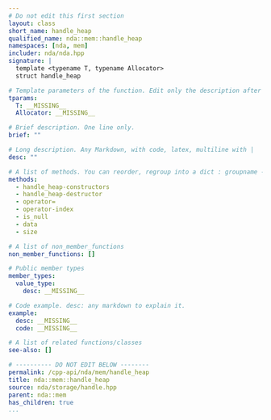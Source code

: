 ```yaml
---
# Do not edit this first section
layout: class
short_name: handle_heap
qualified_name: nda::mem::handle_heap
namespaces: [nda, mem]
includer: nda/nda.hpp
signature: |
  template <typename T, typename Allocator>
  struct handle_heap

# Template parameters of the function. Edit only the description after the :
tparams:
  T: __MISSING__
  Allocator: __MISSING__

# Brief description. One line only.
brief: ""

# Long description. Any Markdown, with code, latex, multiline with |
desc: ""

# A list of methods. You can reorder, regroup into a dict : groupname -> list
methods:
  - handle_heap-constructors
  - handle_heap-destructor
  - operator=
  - operator-index
  - is_null
  - data
  - size

# A list of non_member_functions
non_member_functions: []

# Public member types
member_types:
  value_type:
    desc: __MISSING__

# Code example. desc: any markdown to explain it.
example:
  desc: __MISSING__
  code: __MISSING__

# A list of related functions/classes
see-also: []

# ---------- DO NOT EDIT BELOW --------
permalink: /cpp-api/nda/mem/handle_heap
title: nda::mem::handle_heap
source: nda/storage/handle.hpp
parent: nda::mem
has_children: true
...
```


